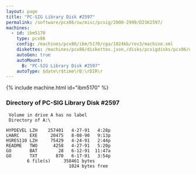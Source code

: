 ```yaml
---
layout: page
title: "PC-SIG Library Disk #2597"
permalink: /software/pcx86/sw/misc/pcsig/2000-2999/DISK2597/
machines:
  - id: ibm5170
    type: pcx86
    config: /machines/pcx86/ibm/5170/cga/1024kb/rev3/machine.xml
    diskettes: /machines/pcx86/diskettes.json,/disks/pcsigdisks/pcx86/diskettes.json
    autoGen: true
    autoMount:
      B: "PC-SIG Library Disk #2597"
    autoType: $date\r$time\rB:\rDIR\r
---
```


{% include machine.html id="ibm5170" %}

### Directory of PC-SIG Library Disk #2597

     Volume in drive A has no label
     Directory of A:\

    HYPDEVEL LZH    257401   4-27-91   4:28p
    LHARC    EXE     20475   8-08-90   9:13p
    HSRES110 LZH     75429   4-24-91   2:44p
    README   TWO      4258   4-27-91   5:20p
    GO       BAT        28   6-12-91  11:47a
    GO       TXT       870   6-17-91   3:54p
            6 file(s)     358461 bytes
                            1024 bytes free
